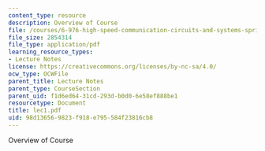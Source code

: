 ```yaml
---
content_type: resource
description: Overview of Course
file: /courses/6-976-high-speed-communication-circuits-and-systems-spring-2003/98d136569823f918e795584f23816cb8_lec1.pdf
file_size: 2854314
file_type: application/pdf
learning_resource_types:
- Lecture Notes
license: https://creativecommons.org/licenses/by-nc-sa/4.0/
ocw_type: OCWFile
parent_title: Lecture Notes
parent_type: CourseSection
parent_uid: f1d6ed64-31cd-293d-b0d0-6e58ef888be1
resourcetype: Document
title: lec1.pdf
uid: 98d13656-9823-f918-e795-584f23816cb8
---
```

Overview of Course